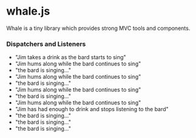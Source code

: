 # whale.js
Whale is a tiny library which provides strong MVC tools and components.


### Dispatchers and Listeners
* "Jim takes a drink as the bard starts to sing"
* "Jim hums along while the bard continues to sing"
* "the bard is singing..."
* "Jim hums along while the bard continues to sing"
* "the bard is singing..."
* "Jim hums along while the bard continues to sing"
* "the bard is singing..."
* "Jim hums along while the bard continues to sing"
* "Jim has had enough to drink and stops listening to the bard"
* "the bard is singing..."
* "the bard is singing..."
* "the bard is singing..."

